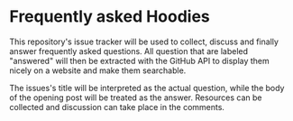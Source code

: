 # Frequently asked Hoodies

This repository's issue tracker will be used to collect, discuss and finally answer frequently asked questions.
All question that are labeled "answered" will then be extracted with the GitHub API to display them nicely on a website and make them searchable.

The issues's title will be interpreted as the actual question, while the body of the opening post will be treated as the answer.
Resources can be collected and discussion can take place in the comments.

